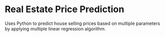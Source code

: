 # Real Estate Price Prediction
Uses Python to predict house selling prices based on multiple parameters by applying multiple linear regression algorithm.

